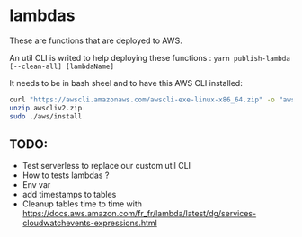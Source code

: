 # lambdas

These are functions that are deployed to AWS.

An util CLI is writed to help deploying these functions :
`yarn publish-lambda [--clean-all] [lambdaName]`

It needs to be in bash sheel and to have this AWS CLI installed:

```sh
curl "https://awscli.amazonaws.com/awscli-exe-linux-x86_64.zip" -o "awscliv2.zip"
unzip awscliv2.zip
sudo ./aws/install
```

## TODO:

- Test serverless to replace our custom util CLI
- How to tests lambdas ?
- Env var
- add timestamps to tables
- Cleanup tables time to time with https://docs.aws.amazon.com/fr_fr/lambda/latest/dg/services-cloudwatchevents-expressions.html
